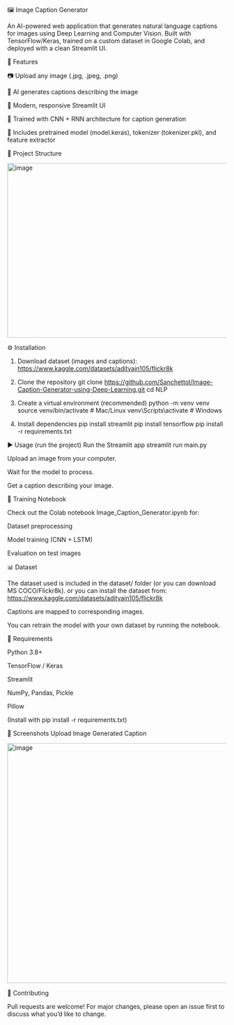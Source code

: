 🖼️ Image Caption Generator

An AI-powered web application that generates natural language captions for images using Deep Learning and Computer Vision.
Built with TensorFlow/Keras, trained on a custom dataset in Google Colab, and deployed with a clean Streamlit UI.

🚀 Features

📷 Upload any image (.jpg, .jpeg, .png)

🤖 AI generates captions describing the image

🎨 Modern, responsive Streamlit UI

🧠 Trained with CNN + RNN architecture for caption generation

📂 Includes pretrained model (model.keras), tokenizer (tokenizer.pkl), and feature extractor

📂 Project Structure

<img width="550" height="400" alt="image" src="https://github.com/user-attachments/assets/e1ebc7c5-ee37-4983-8778-35f168a54e97" />


⚙️ Installation

1. Download dataset (images and captions): https://www.kaggle.com/datasets/adityajn105/flickr8k

1. Clone the repository
   git clone https://github.com/Sanchettol/Image-Caption-Generator-using-Deep-Learning.git
   cd NLP

2. Create a virtual environment (recommended)
   python -m venv venv
   source venv/bin/activate # Mac/Linux
   venv\Scripts\activate # Windows

3. Install dependencies
   pip install streamlit
   pip install tensorflow
   pip install -r requirements.txt

▶️ Usage (run the project)
Run the Streamlit app
streamlit run main.py

Upload an image from your computer.

Wait for the model to process.

Get a caption describing your image.

📒 Training Notebook

Check out the Colab notebook Image_Caption_Generator.ipynb
for:

Dataset preprocessing

Model training (CNN + LSTM)

Evaluation on test images

📊 Dataset

The dataset used is included in the dataset/ folder (or you can download MS COCO/Flickr8k).
or you can install the dataset from: https://www.kaggle.com/datasets/adityajn105/flickr8k

Captions are mapped to corresponding images.

You can retrain the model with your own dataset by running the notebook.

📌 Requirements

Python 3.8+

TensorFlow / Keras

Streamlit

NumPy, Pandas, Pickle

Pillow

(Install with pip install -r requirements.txt)

🌟 Screenshots
Upload Image Generated Caption


<img width="750" height="550" alt="image" src="https://github.com/user-attachments/assets/263e4292-cb1f-4e02-b81b-2cc39d8875ad" />



🤝 Contributing

Pull requests are welcome! For major changes, please open an issue first to discuss what you’d like to change.
